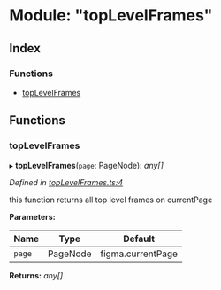 
# Module: "topLevelFrames"

## Index

### Functions

* [topLevelFrames](_toplevelframes_.md#toplevelframes)

## Functions

###  topLevelFrames

▸ **topLevelFrames**(`page`: PageNode): *any[]*

*Defined in [topLevelFrames.ts:4](https://github.com/figma-plugin-helper-functions/figma-plugin-helpers/blob/1a3901b/src/helpers/topLevelFrames.ts#L4)*

this function returns all top level frames on currentPage

**Parameters:**

Name | Type | Default |
------ | ------ | ------ |
`page` | PageNode | figma.currentPage |

**Returns:** *any[]*
